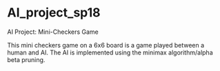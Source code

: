 # AI_project_sp18
AI Project: Mini-Checkers Game

This mini checkers game on a 6x6 board is a game played between a human and AI. The AI is implemented using the minimax algorithm/alpha beta pruning.
